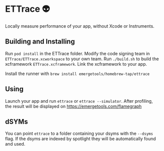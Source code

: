 # ETTrace 👽

Locally measure performance of your app, without Xcode or Instruments.

## Building and Installing

Run `pod install` in the ETTrace folder. Modify the code signing team in `ETTrace/ETTrace.xcworkspace` to your own team. Run `./build.sh` to build the xcframework `ETTrace.xcframework`. Link the xcframework to your app.

Install the runner with `brew install emergetools/homebrew-tap/ettrace`

## Using

Launch your app and run `ettrace` or `ettrace --simulator`. After profiling, the result will be displayed on https://emergetools.com/flamegraph

## dSYMs

You can point `ettrace` to a folder containing your dsyms with the `--dsyms` flag. If the dsyms are indexed by spotlight they will be automatically found and used.
